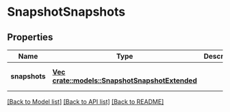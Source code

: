 # SnapshotSnapshots

## Properties
Name | Type | Description | Notes
------------ | ------------- | ------------- | -------------
**snapshots** | [**Vec <crate::models::SnapshotSnapshotExtended>**](SnapshotSnapshotExtended.md) |  | [optional] [default to null]

[[Back to Model list]](../README.md#documentation-for-models) [[Back to API list]](../README.md#documentation-for-api-endpoints) [[Back to README]](../README.md)


